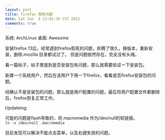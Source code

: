 ```yaml
---
layout: post
title: firefox 假死问题
date: Sat Jun  9 13:01:36 CST 2012
comments: true
---
```


系统:
    ArchLinux
桌面:
    Awesome

安装firefox 13后，经常遇到firefox假死的问题，折腾了很久，换版本，重新安装，删除.mozilla 目录都试过了。
但是问题依然存在，完全没有头绪。

看一篇帖子，帖子里提到是否安装包有问题，那么就需要验证一下安装包。

新建一个系统用户，然后在该用户下用一下firefox，看看是否firefox安装包的问题。

经确认不是安装包的问题，那么就是用户配置的问题，最后将用户配置文件都删除后，firefox恢复正常工作。

<!-- more -->

Updateing:

可能的问题是flash导致的，将.macromedia 作为/dev/null的软链接。
<code>
    ln -s /dev/null .macromedia
</code>

目前发现可以解决不能点击菜单，以及右键失效的问题。
